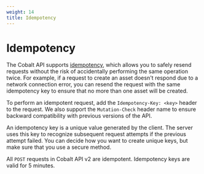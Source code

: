 ```yaml
---
weight: 14
title: Idempotency
---
```


# Idempotency

The Cobalt API supports [idempotency](https://en.wikipedia.org/wiki/Idempotence), which allows you to safely resend
requests without the risk of accidentally performing the same operation twice.
For example, if a request to create an asset doesn't respond due to a network
connection error, you can resend the request with the same idempotency key to ensure that no more than one
asset will be created.

To perform an idempotent request, add the `Idempotency-Key: <key>` header to the request.
We also support the `Mutation-Check` header name to ensure backward compatibility with previous versions of the API.

An idempotency key is a unique value generated by the client. The server uses this key to recognize
subsequent request attempts if the previous attempt failed.
You can decide how you want to create unique keys, but make sure that you use a secure method.

All `POST` requests in Cobalt API v2 are idempotent. Idempotency keys are valid for 5 minutes.
